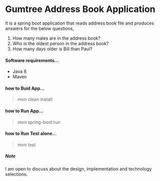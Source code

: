 # Gumtree Address Book Application

It is a spring boot application that reads address book file and produces answers for the below questions,

1. How many males are in the address book?
2. Who is the oldest person in the address book?
3. How many days older is Bill than Paul?

#### Software requirements...
- Java 8
- Maven 

####  how to Buid App...
> mvn clean install

####  how to Run App...
> mvn spring-boot:run

####  how to Run Test alone...
> mvn test

##### Note
I am open to discuss about the design, implementation and technology selections.